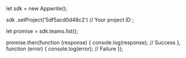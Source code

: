 let sdk = new Appwrite();

sdk
    .setProject('5df5acd0d48c2') // Your project ID
;

let promise = sdk.teams.list();

promise.then(function (response) {
    console.log(response); // Success
}, function (error) {
    console.log(error); // Failure
});